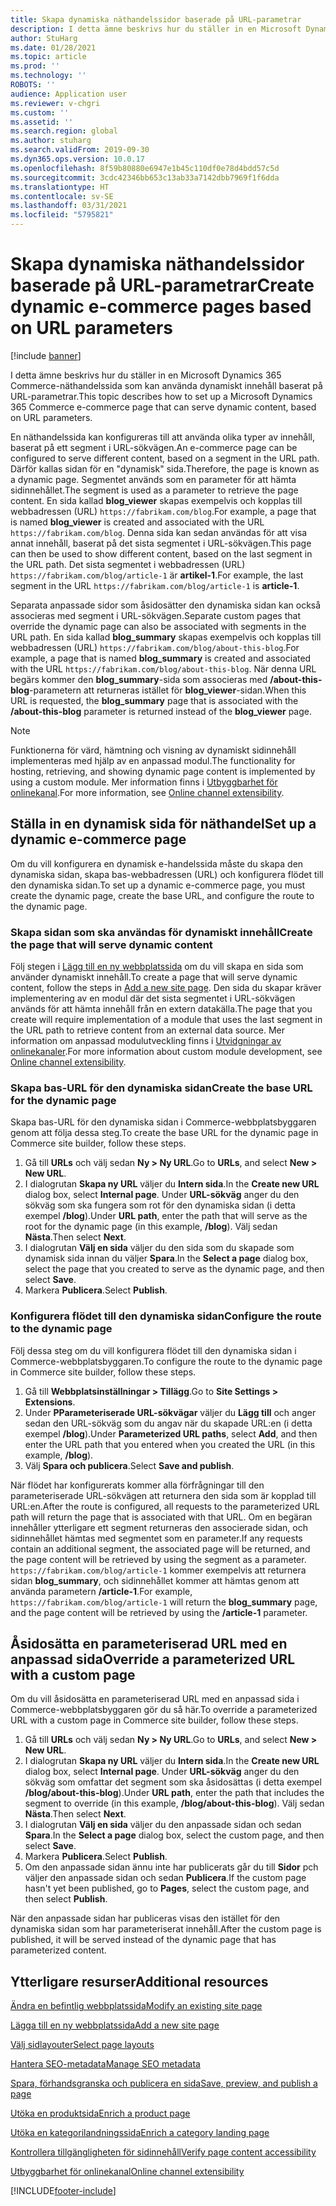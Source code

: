 ```yaml
---
title: Skapa dynamiska näthandelssidor baserade på URL-parametrar
description: I detta ämne beskrivs hur du ställer in en Microsoft Dynamics 365 Commerce-näthandelssida som kan använda dynamiskt innehåll baserat på URL-parametrar.
author: StuHarg
ms.date: 01/28/2021
ms.topic: article
ms.prod: ''
ms.technology: ''
ROBOTS: ''
audience: Application user
ms.reviewer: v-chgri
ms.custom: ''
ms.assetid: ''
ms.search.region: global
ms.author: stuharg
ms.search.validFrom: 2019-09-30
ms.dyn365.ops.version: 10.0.17
ms.openlocfilehash: 8f59b80880e6947e1b45c110df0e78d4bdd57c5d
ms.sourcegitcommit: 3cdc42346bb653c13ab33a7142dbb7969f1f6dda
ms.translationtype: HT
ms.contentlocale: sv-SE
ms.lasthandoff: 03/31/2021
ms.locfileid: "5795821"
---
```

# <a name="create-dynamic-e-commerce-pages-based-on-url-parameters"></a><span data-ttu-id="f31bc-103">Skapa dynamiska näthandelssidor baserade på URL-parametrar</span><span class="sxs-lookup"><span data-stu-id="f31bc-103">Create dynamic e-commerce pages based on URL parameters</span></span>

[!include [banner](includes/banner.md)]

<span data-ttu-id="f31bc-104">I detta ämne beskrivs hur du ställer in en Microsoft Dynamics 365 Commerce-näthandelssida som kan använda dynamiskt innehåll baserat på URL-parametrar.</span><span class="sxs-lookup"><span data-stu-id="f31bc-104">This topic describes how to set up a Microsoft Dynamics 365 Commerce e-commerce page that can serve dynamic content, based on URL parameters.</span></span>

<span data-ttu-id="f31bc-105">En näthandelssida kan konfigureras till att använda olika typer av innehåll, baserat på ett segment i URL-sökvägen.</span><span class="sxs-lookup"><span data-stu-id="f31bc-105">An e-commerce page can be configured to serve different content, based on a segment in the URL path.</span></span> <span data-ttu-id="f31bc-106">Därför kallas sidan för en "dynamisk" sida.</span><span class="sxs-lookup"><span data-stu-id="f31bc-106">Therefore, the page is known as a dynamic page.</span></span> <span data-ttu-id="f31bc-107">Segmentet används som en parameter för att hämta sidinnehållet.</span><span class="sxs-lookup"><span data-stu-id="f31bc-107">The segment is used as a parameter to retrieve the page content.</span></span> <span data-ttu-id="f31bc-108">En sida kallad **blog\_viewer** skapas exempelvis och kopplas till webbadressen (URL) `https://fabrikam.com/blog`.</span><span class="sxs-lookup"><span data-stu-id="f31bc-108">For example, a page that is named **blog\_viewer** is created and associated with the URL `https://fabrikam.com/blog`.</span></span> <span data-ttu-id="f31bc-109">Denna sida kan sedan användas för att visa annat innehåll, baserat på det sista segmentet i URL-sökvägen.</span><span class="sxs-lookup"><span data-stu-id="f31bc-109">This page can then be used to show different content, based on the last segment in the URL path.</span></span> <span data-ttu-id="f31bc-110">Det sista segmentet i webbadressen (URL) `https://fabrikam.com/blog/article-1` är **artikel-1**.</span><span class="sxs-lookup"><span data-stu-id="f31bc-110">For example, the last segment in the URL `https://fabrikam.com/blog/article-1` is **article-1**.</span></span>

<span data-ttu-id="f31bc-111">Separata anpassade sidor som åsidosätter den dynamiska sidan kan också associeras med segment i URL-sökvägen.</span><span class="sxs-lookup"><span data-stu-id="f31bc-111">Separate custom pages that override the dynamic page can also be associated with segments in the URL path.</span></span> <span data-ttu-id="f31bc-112">En sida kallad **blog\_summary** skapas exempelvis och kopplas till webbadressen (URL) `https://fabrikam.com/blog/about-this-blog`.</span><span class="sxs-lookup"><span data-stu-id="f31bc-112">For example, a page that is named **blog\_summary** is created and associated with the URL `https://fabrikam.com/blog/about-this-blog`.</span></span> <span data-ttu-id="f31bc-113">När denna URL begärs kommer den **blog\_summary**-sida som associeras med **/about-this-blog**-parametern att returneras istället för **blog\_viewer**-sidan.</span><span class="sxs-lookup"><span data-stu-id="f31bc-113">When this URL is requested, the **blog\_summary** page that is associated with the **/about-this-blog** parameter is returned instead of the **blog\_viewer** page.</span></span>

> [!NOTE]
> <span data-ttu-id="f31bc-114">Funktionerna för värd, hämtning och visning av dynamiskt sidinnehåll implementeras med hjälp av en anpassad modul.</span><span class="sxs-lookup"><span data-stu-id="f31bc-114">The functionality for hosting, retrieving, and showing dynamic page content is implemented by using a custom module.</span></span> <span data-ttu-id="f31bc-115">Mer information finns i [Utbyggbarhet för onlinekanal](e-commerce-extensibility/overview.md).</span><span class="sxs-lookup"><span data-stu-id="f31bc-115">For more information, see [Online channel extensibility](e-commerce-extensibility/overview.md).</span></span>

## <a name="set-up-a-dynamic-e-commerce-page"></a><span data-ttu-id="f31bc-116">Ställa in en dynamisk sida för näthandel</span><span class="sxs-lookup"><span data-stu-id="f31bc-116">Set up a dynamic e-commerce page</span></span>

<span data-ttu-id="f31bc-117">Om du vill konfigurera en dynamisk e-handelssida måste du skapa den dynamiska sidan, skapa bas-webbadressen (URL) och konfigurera flödet till den dynamiska sidan.</span><span class="sxs-lookup"><span data-stu-id="f31bc-117">To set up a dynamic e-commerce page, you must create the dynamic page, create the base URL, and configure the route to the dynamic page.</span></span>

### <a name="create-the-page-that-will-serve-dynamic-content"></a><span data-ttu-id="f31bc-118">Skapa sidan som ska användas för dynamiskt innehåll</span><span class="sxs-lookup"><span data-stu-id="f31bc-118">Create the page that will serve dynamic content</span></span>

<span data-ttu-id="f31bc-119">Följ stegen i [Lägg till en ny webbplatssida](add-new-page.md) om du vill skapa en sida som använder dynamiskt innehåll.</span><span class="sxs-lookup"><span data-stu-id="f31bc-119">To create a page that will serve dynamic content, follow the steps in [Add a new site page](add-new-page.md).</span></span> <span data-ttu-id="f31bc-120">Den sida du skapar kräver implementering av en modul där det sista segmentet i URL-sökvägen används för att hämta innehåll från en extern datakälla.</span><span class="sxs-lookup"><span data-stu-id="f31bc-120">The page that you create will require implementation of a module that uses the last segment in the URL path to retrieve content from an external data source.</span></span> <span data-ttu-id="f31bc-121">Mer information om anpassad modulutveckling finns i [Utvidgningar av onlinekanaler](e-commerce-extensibility/overview.md).</span><span class="sxs-lookup"><span data-stu-id="f31bc-121">For more information about custom module development, see [Online channel extensibility](e-commerce-extensibility/overview.md).</span></span>

### <a name="create-the-base-url-for-the-dynamic-page"></a><span data-ttu-id="f31bc-122">Skapa bas-URL för den dynamiska sidan</span><span class="sxs-lookup"><span data-stu-id="f31bc-122">Create the base URL for the dynamic page</span></span>

<span data-ttu-id="f31bc-123">Skapa bas-URL för den dynamiska sidan i Commerce-webbplatsbyggaren genom att följa dessa steg.</span><span class="sxs-lookup"><span data-stu-id="f31bc-123">To create the base URL for the dynamic page in Commerce site builder, follow these steps.</span></span>

1. <span data-ttu-id="f31bc-124">Gå till **URLs** och välj sedan **Ny \> Ny URL**.</span><span class="sxs-lookup"><span data-stu-id="f31bc-124">Go to **URLs**, and select **New \> New URL**.</span></span>
1. <span data-ttu-id="f31bc-125">I dialogrutan **Skapa ny URL** väljer du **Intern sida**.</span><span class="sxs-lookup"><span data-stu-id="f31bc-125">In the **Create new URL** dialog box, select **Internal page**.</span></span> <span data-ttu-id="f31bc-126">Under **URL-sökväg** anger du den sökväg som ska fungera som rot för den dynamiska sidan (i detta exempel **/blog**).</span><span class="sxs-lookup"><span data-stu-id="f31bc-126">Under **URL path**, enter the path that will serve as the root for the dynamic page (in this example, **/blog**).</span></span> <span data-ttu-id="f31bc-127">Välj sedan **Nästa**.</span><span class="sxs-lookup"><span data-stu-id="f31bc-127">Then select **Next**.</span></span>
1. <span data-ttu-id="f31bc-128">I dialogrutan **Välj en sida** väljer du den sida som du skapade som dynamisk sida innan du väljer **Spara**.</span><span class="sxs-lookup"><span data-stu-id="f31bc-128">In the **Select a page** dialog box, select the page that you created to serve as the dynamic page, and then select **Save**.</span></span>
1. <span data-ttu-id="f31bc-129">Markera **Publicera**.</span><span class="sxs-lookup"><span data-stu-id="f31bc-129">Select **Publish**.</span></span>

### <a name="configure-the-route-to-the-dynamic-page"></a><span data-ttu-id="f31bc-130">Konfigurera flödet till den dynamiska sidan</span><span class="sxs-lookup"><span data-stu-id="f31bc-130">Configure the route to the dynamic page</span></span>

<span data-ttu-id="f31bc-131">Följ dessa steg om du vill konfigurera flödet till den dynamiska sidan i Commerce-webbplatsbyggaren.</span><span class="sxs-lookup"><span data-stu-id="f31bc-131">To configure the route to the dynamic page in Commerce site builder, follow these steps.</span></span>

1. <span data-ttu-id="f31bc-132">Gå till **Webbplatsinställningar \> Tillägg**.</span><span class="sxs-lookup"><span data-stu-id="f31bc-132">Go to **Site Settings \> Extensions**.</span></span>
1. <span data-ttu-id="f31bc-133">Under **PParameteriserade URL-sökvägar** väljer du **Lägg till** och anger sedan den URL-sökväg som du angav när du skapade URL:en (i detta exempel **/blog**).</span><span class="sxs-lookup"><span data-stu-id="f31bc-133">Under **Parameterized URL paths**, select **Add**, and then enter the URL path that you entered when you created the URL (in this example, **/blog**).</span></span>
1. <span data-ttu-id="f31bc-134">Välj **Spara och publicera**.</span><span class="sxs-lookup"><span data-stu-id="f31bc-134">Select **Save and publish**.</span></span>

<span data-ttu-id="f31bc-135">När flödet har konfigurerats kommer alla förfrågningar till den parameteriserade URL-sökvägen att returnera den sida som är kopplad till URL:en.</span><span class="sxs-lookup"><span data-stu-id="f31bc-135">After the route is configured, all requests to the parameterized URL path will return the page that is associated with that URL.</span></span> <span data-ttu-id="f31bc-136">Om en begäran innehåller ytterligare ett segment returneras den associerade sidan, och sidinnehållet hämtas med segmentet som en parameter.</span><span class="sxs-lookup"><span data-stu-id="f31bc-136">If any requests contain an additional segment, the associated page will be returned, and the page content will be retrieved by using the segment as a parameter.</span></span> <span data-ttu-id="f31bc-137">`https://fabrikam.com/blog/article-1` kommer exempelvis att returnera sidan **blog\_summary**, och sidinnehållet kommer att hämtas genom att använda parametern **/article-1**.</span><span class="sxs-lookup"><span data-stu-id="f31bc-137">For example, `https://fabrikam.com/blog/article-1` will return the **blog\_summary** page, and the page content will be retrieved by using the **/article-1** parameter.</span></span>

## <a name="override-a-parameterized-url-with-a-custom-page"></a><span data-ttu-id="f31bc-138">Åsidosätta en parameteriserad URL med en anpassad sida</span><span class="sxs-lookup"><span data-stu-id="f31bc-138">Override a parameterized URL with a custom page</span></span>

<span data-ttu-id="f31bc-139">Om du vill åsidosätta en parameteriserad URL med en anpassad sida i Commerce-webbplatsbyggaren gör du så här.</span><span class="sxs-lookup"><span data-stu-id="f31bc-139">To override a parameterized URL with a custom page in Commerce site builder, follow these steps.</span></span>

1. <span data-ttu-id="f31bc-140">Gå till **URLs** och välj sedan **Ny \> Ny URL**.</span><span class="sxs-lookup"><span data-stu-id="f31bc-140">Go to **URLs**, and select **New \> New URL**.</span></span>
1. <span data-ttu-id="f31bc-141">I dialogrutan **Skapa ny URL** väljer du **Intern sida**.</span><span class="sxs-lookup"><span data-stu-id="f31bc-141">In the **Create new URL** dialog box, select **Internal page**.</span></span> <span data-ttu-id="f31bc-142">Under **URL-sökväg** anger du den sökväg som omfattar det segment som ska åsidosättas (i detta exempel **/blog/about-this-blog**).</span><span class="sxs-lookup"><span data-stu-id="f31bc-142">Under **URL path**, enter the path that includes the segment to override (in this example, **/blog/about-this-blog**).</span></span> <span data-ttu-id="f31bc-143">Välj sedan **Nästa**.</span><span class="sxs-lookup"><span data-stu-id="f31bc-143">Then select **Next**.</span></span>
1. <span data-ttu-id="f31bc-144">I dialogrutan **Välj en sida** väljer du den anpassade sidan och sedan **Spara**.</span><span class="sxs-lookup"><span data-stu-id="f31bc-144">In the **Select a page** dialog box, select the custom page, and then select **Save**.</span></span>
1. <span data-ttu-id="f31bc-145">Markera **Publicera**.</span><span class="sxs-lookup"><span data-stu-id="f31bc-145">Select **Publish**.</span></span>
1. <span data-ttu-id="f31bc-146">Om den anpassade sidan ännu inte har publicerats går du till **Sidor** pch väljer den anpassade sidan och sedan **Publicera**.</span><span class="sxs-lookup"><span data-stu-id="f31bc-146">If the custom page hasn't yet been published, go to **Pages**, select the custom page, and then select **Publish**.</span></span>

<span data-ttu-id="f31bc-147">När den anpassade sidan har publiceras visas den istället för den dynamiska sidan som har parameteriserat innehåll.</span><span class="sxs-lookup"><span data-stu-id="f31bc-147">After the custom page is published, it will be served instead of the dynamic page that has parameterized content.</span></span>

## <a name="additional-resources"></a><span data-ttu-id="f31bc-148">Ytterligare resurser</span><span class="sxs-lookup"><span data-stu-id="f31bc-148">Additional resources</span></span>

[<span data-ttu-id="f31bc-149">Ändra en befintlig webbplatssida</span><span class="sxs-lookup"><span data-stu-id="f31bc-149">Modify an existing site page</span></span>](modify-existing-page.md)

[<span data-ttu-id="f31bc-150">Lägga till en ny webbplatssida</span><span class="sxs-lookup"><span data-stu-id="f31bc-150">Add a new site page</span></span>](add-new-page.md)

[<span data-ttu-id="f31bc-151">Välj sidlayouter</span><span class="sxs-lookup"><span data-stu-id="f31bc-151">Select page layouts</span></span>](select-page-layouts.md)

[<span data-ttu-id="f31bc-152">Hantera SEO-metadata</span><span class="sxs-lookup"><span data-stu-id="f31bc-152">Manage SEO metadata</span></span>](manage-seo-metadata.md)

[<span data-ttu-id="f31bc-153">Spara, förhandsgranska och publicera en sida</span><span class="sxs-lookup"><span data-stu-id="f31bc-153">Save, preview, and publish a page</span></span>](save-preview-publish-page.md)

[<span data-ttu-id="f31bc-154">Utöka en produktsida</span><span class="sxs-lookup"><span data-stu-id="f31bc-154">Enrich a product page</span></span>](enrich-product-page.md)

[<span data-ttu-id="f31bc-155">Utöka en kategorilandningssida</span><span class="sxs-lookup"><span data-stu-id="f31bc-155">Enrich a category landing page</span></span>](enrich-category-page.md)

[<span data-ttu-id="f31bc-156">Kontrollera tillgängligheten för sidinnehåll</span><span class="sxs-lookup"><span data-stu-id="f31bc-156">Verify page content accessibility</span></span>](verify-accessibility.md)

[<span data-ttu-id="f31bc-157">Utbyggbarhet för onlinekanal</span><span class="sxs-lookup"><span data-stu-id="f31bc-157">Online channel extensibility</span></span>](e-commerce-extensibility/overview.md)


[!INCLUDE[footer-include](../includes/footer-banner.md)]
